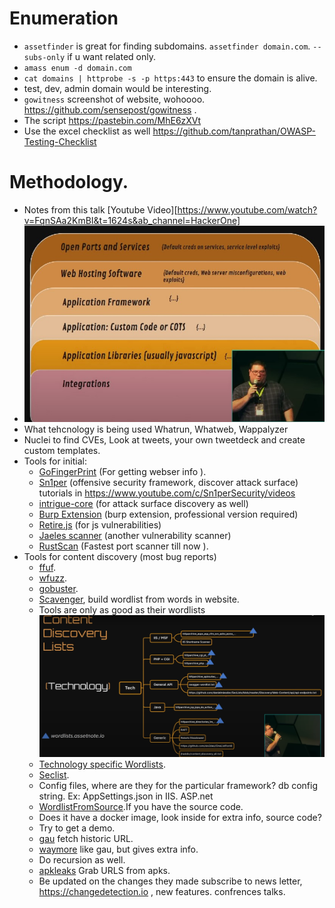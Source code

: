 # Enumeration
 - `assetfinder` is great for finding subdomains. `assetfinder domain.com`. `--subs-only` if u want related only.
 - `amass enum -d domain.com`
 - `cat domains | httprobe -s -p https:443` to ensure the domain is alive.
 - test, dev, admin domain would be interesting.
 - `gowitness` screenshot of website, wohoooo. https://github.com/sensepost/gowitness .
 - The script https://pastebin.com/MhE6zXVt
 - Use the excel checklist as well https://github.com/tanprathan/OWASP-Testing-Checklist 

# Methodology.
 - Notes from this talk [Youtube Video][https://www.youtube.com/watch?v=FqnSAa2KmBI&t=1624s&ab_channel=HackerOne]
 - ![Image not found](method_1.jpg?raw=true "Methodology")
 - What tehcnology is being used Whatrun, Whatweb, Wappalyzer
 - Nuclei to find CVEs, Look at tweets, your own tweetdeck and create custom templates.
 - Tools for initial:
    - [GoFingerPrint](https://github.com/Static-Flow/gofingerprint) (For getting webser info ).
    - [Sn1per](https://github.com/1N3/Sn1per) (offensive security framework, discover attack surface) tutorials in https://www.youtube.com/c/Sn1perSecurity/videos
    - [intrigue-core](https://github.com/intrigueio/intrigue-core) (for attack surface discovery as well)
    - [Burp Extension](https://github.com/vulnersCom/burp-vulners-scanner) (burp extension, professional version required)
    - [Retire.js](https://github.com/retirejs/retire.js/) (for js vulnerabilities)
    - [Jaeles scanner](https://jaeles-project.github.io/installation/) (another vulnerability scanner)
    - [RustScan](https://github.com/RustScan/RustScan) (Fastest port scanner till now ).
 - Tools for content discovery (most bug reports)
    - [ffuf](https://github.com/RustScan/RustScan).
    - [wfuzz](https://github.com/xmendez/wfuzz).
    - [gobuster](https://github.com/OJ/gobuster).
    - [Scavenger](https://github.com/0xDexter0us/Scavenger), build wordlist from words in website.
    - Tools are only as good as their wordlists ![Image not found](image_2023-06-10_103436081.png)
    - [Technology specific Wordlists](https://wordlists.assetnote.io).
    - [Seclist](https://github.com/danielmiessler/SecLists).
    - Config files, where are they for the particular framework? db config string. Ex: AppSettings.json in IIS. ASP.net
    - [WordlistFromSource](https://github.com/danielmiessler/Source2URL/blob/master/Source2URL).If you have the source code.
    - Does it have a docker image, look inside for extra info, source code?
    - Try to get a demo.
    - [gau](https://github.com/lc/gau) fetch historic URL.
    - [waymore](https://github.com/xnl-h4ck3r/waymore) like gau, but gives extra info.
    - Do recursion as well.
    - [apkleaks](https://github.com/dwisiswant0/apkleaks) Grab URLS from apks.
    - Be updated on the changes they made subscribe to news letter, https://changedetection.io , new features. confrences talks.
